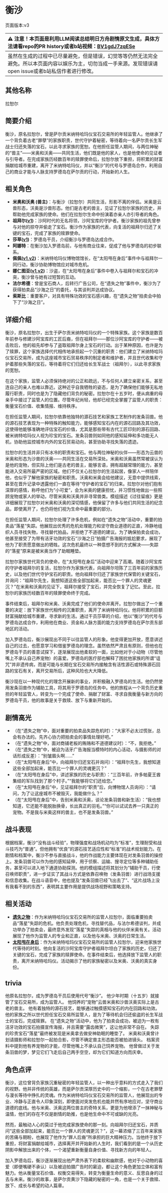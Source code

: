 # 衡沙
页面版本:v3
 

| :warning: 注意！本页面是利用LLM阅读总结明日方舟剧情原文生成，具体方法请看repo的PR history或者b站视频：[BV1gdJ7zqESe](https://www.bilibili.com/video/BV1gdJ7zqESe/)         |
|:----------------------------|
| 虽然在生成的过程中已尽量避免，但是错误，幻觉等等仍然无法完全避免。所以本页面内容以娱乐为主，切勿当成一手来源。发现错误请open issue或者b站私信作者进行修改。|



## 其他名称
拉恕尔
## 简要介绍
衡沙，原名拉恕尔，曾是萨尔贡米纳特哈玛仪宝石交易所的年轻监管人。他继承了一个背负着古老“罪孽”的家族职责，世代守护着秘密，等待着向一名萨尔贡长生军战士归还失落的宝石，以此寻求家族的宽恕。在他担任监管人期间，与两位神秘的“兽主”——米奥和沃奥——共同生活，他们既是他的家人，也是他使命的见证者与引导者。在完成家族历经数百年的赎罪使命后，拉恕尔放下重担，将积累的财富捐献给城市重建，离开了米纳特哈玛仪，并以“衡沙”的代号与罗德岛合作，利用自己的商业才能与人脉支持罗德岛在萨尔贡的行动，开始新的人生。
## 相关角色
-   **米奥和沃奥 (兽主)**：与衡沙（拉恕尔）共同生活，形影不离的伴侣。米奥是云兽形态，沃奥是沙兽形态。他们是古老的兽主，见证了拉恕尔家族的历史，并帮助他完成家族的使命。他们在拉恕尔生命中扮演着亦亲人亦引导者的角色。
-   **祖拜尔([v1](../chars/extended_char_zu_bai_er.md))**：沙阿时代的无名将领，沙阿宝库的守护者。衡沙家族的祖先曾参与对他的掠夺并偷走了宝石。衡沙作为家族的代表，向复活的祖拜尔归还了关键的宝石，完成了家族的赎罪使命。
-   **莎草([v1](../chars/char_4139_papyrs.md))**：罗德岛干员，介绍衡沙与罗德岛达成合作。
-   **阿娜特**：在衡沙加入罗德岛前，与他有商业往来，促成了他与罗德岛的初步联系。
-   **佩佩([v1](../chars/char_4058_pepe.md),[v2](char_4058_pepe.md))**：米纳特哈玛仪博物馆馆长，在“太阳甩在身后”事件中与祖拜尔一同行动，衡沙协助博物馆应对城市危机。
-   **娜仁图亚([v1](../chars/char_4138_narant.md),[v2](char_4138_narant.md))**：沙盗，在“太阳甩在身后”事件中卷入与祖拜尔和宝石的冲突，衡沙曾与她有过短暂的互动。
-   **法尔希德**：曾是宝石商人，后转行广告公司，在“遗失之物”事件中，衡沙为了获得拍卖品“沙海之日”的委托，与其谈判并达成协议。
-   **索斯比**：重要客户，对具有特殊功效的宝石感兴趣，在“遗失之物”拍卖会中拍下了“沙海之日”。
## 详细介绍
衡沙，原名拉恕尔，出生于萨尔贡米纳特哈玛仪的一个特殊家族。这个家族是数百年前参与修建沙阿宝库的工匠后裔，但在祖拜尔——那位沙阿宝库的守护者——被击败后，他的祖先却参与了盗取祖拜尔身上宝石的行动。出于某种原因，也许是为了赎罪，这个家族选择代代相传地承担起一个沉重的职责：他们建立了米纳特哈玛仪宝石交易所，成为这座城市宝石贸易秩序的制定者和维护者，并且世代收集和守护着那些失落的宝石，等待着将它们归还给长生军战士（祖拜尔），以此寻求家族的宽恕。

在这个家族，监管人必须保持绝对的公正和疏远，不与任何人建立亲密关系，甚至连自己的亲人也难以靠近。这种近乎自我牺牲的姿态，是为了确保他们能够无私地履行职责，同时也是为了隐藏他们背负的秘密。拉恕尔在十五岁时，便从病重的母亲手中接过了监管人的位置。尽管年纪尚轻，他却已经完全掌握了监管人的职责：衡量宝石价值、收集情报、维持秩序。

在担任监管人期间，拉恕尔依靠他独特的源石技艺和家族工艺制作的发条羽兽。他的源石技艺表现为一种特殊的触知能力，能够感知宝石内在的源石回路及其功效，这使得他能够准确地评估宝石的价值，尤其是那些带有古代工匠印刻的源石回路、被米纳特哈玛仪人视为珍宝的宝石。发条羽兽则如同他的感知延伸和多功能无人机，协助他监控城市内外的宝石贸易动向，甚至协助寻找失落的遗迹。

拉恕尔的生活并非只有冰冷的职责和宝石。他与两位神秘的伙伴——形态为云兽的米奥和形态为沙兽的沃奥——共同生活在交易所深处。米奥和沃奥虽然常被误认为是他的宠物，但实际上他们是古老的兽主，能够言语，拥有超越常理的能力，甚至能进入交易所最严密的区域。他们不仅关心拉恕尔的生活起居，像家人一样陪伴他，也似乎了解他家族的秘密和职责。沃奥和米奥会给他建议，无意中提供线索，甚至在晋升记录中透露他们一直在等待“守护者的宝石”的归来。拉恕尔对他们抱有深厚的感情，称呼他们为“小可爱”，会为米奥的健康担忧，并习惯性地做出一些照顾宠物或家人的举动，尽管米奥和沃奥并非寻常兽类。模组描述《过往留痕》更是详细展现了拉恕尔对米奥和沃奥的深切情感，他保留了许多与他们共同生活的纪念品，即使离开了，也仍将他们视为生命中最重要的部分。

在担任监管人期间，拉恕尔处理了许多危机，例如在“遗失之物”活动中，重要的拍卖品“落星”失踪。他展现出优秀的危机处理能力和坚守商业道德的正直，冷静地组织人员寻找失物，寻找替代拍品，并拒绝了不道德的建议。为了确保拍卖会成功，他甚至接受了为带有洁牙功效的宝石“沙海之日”拍摄广告海报的尴尬要求，展现了他为了职责愿意做出的牺牲。这次危机最终以一种意想不到的方式解决——失踪的“落星”原来是被米奥当作了助眠睡垫。

拉恕尔家族世代背负的使命，在“太阳甩在身后”活动中迎来了高潮。随着沙阿宝库的守护者祖拜尔的复活，拉恕尔作为家族代表，向祖拜尔坦陈了三百年前的家族历史，以及他们世代守护宝石的职责。他向祖拜尔归还了家族世代保管的关键宝石，并询问：“祖拜尔先生，我想知道这些全部加起来，能否比一个罪人的灵魂更沉？”在米奥和沃奥的见证下，祖拜尔接受了宝石，并完全恢复了记忆。至此，拉恕尔的家族历经数百年的赎罪使命终于完成。

事件结束后，祖拜尔和米奥、沃奥完成了他们的使命并离开。拉恕尔做出了一个重要的决定：放下家族世代相传的沉重职责，离开了米纳特哈玛仪。他将积累的巨额财富捐献给城市重建，寻求新的生活。通过干员莎草的介绍，他以“衡沙”的代号与罗德岛达成合作，利用他在商业、资金和人脉方面的能力支持罗德岛在萨尔贡东部地区的活动。

加入罗德岛后，衡沙展现出不同于以往监管人的形象。他变得更加开放，愿意讲述自己的过去，也愿意学习和借鉴罗德岛的理念。虽然依然严肃且有原则，但他也在罗德岛干员的善意试探下，逐渐展现出他柔软的一面，比如他对于小动物（尽管他嘴上不承认自己养宠物）的喜爱。罗德岛的医疗部也解释了困扰他家族的所谓“诅咒”并非遗传病，而是可能与长期在宝石交易所内接触含有活性源石或特殊源石回路的宝石有关，离开交易所后，这种风险也大大降低。

衡沙现在以一种现代化的理念开展新的事业，并积极融入罗德岛的生活。他仍然使用发条羽兽作为辅助工具，将其用于罗德岛的任务中。他的旅程从一个背负历史重担的年轻监管人，转变为一个完成了使命、捐献了财富、寻求自我衡量与新方向的罗德岛干员，他的故事是关于救赎、放下与重新开始的。
## 剧情高光
*   （在“遗失之物”中，面对重要的拍卖品失踪危机时）：“大家不必太过慌张，总会有办法的。先齐心协力把拍卖会的事情处理好吧。”
*   （在“遗失之物”中，面对商铺老板的贿赂和不道德建议时）：“不，我拒绝。”
*   （在“遗失之物”中，被迫为洁牙广告海报当模特时的内心活动，与摄影师的对话形成反差）：“别皱眉头啊......”
*   （在“太阳甩在身后”中，向祖拜尔归还宝石并询问）：“祖拜尔先生，我想知道这些全部加起来，能否比一个罪人的灵魂更沉？”
*   （在“太阳甩在身后”中，讲述家族的历史与职责）：“三百年前，许多帕夏王酋集结的军队找到了那个村子。”“我能够将它们还给您。”
*   （在“太阳甩在身后”中，见证祖拜尔的“职责”后，向博物馆人员询问）：“请问，为了让这座城市不被毁灭，我能做什么？”
*   （在“太阳甩在身后”中，告别米奥和沃奥，谈论发条羽兽和新生活）：“我也想知道，它还能不能脱胎换骨，长出真正的羽毛。”“你可以试试去养一只真正的宠物。不是我与米奥这样的兽主，也不是发条羽兽。”
## 战斗表现
根据档案，衡沙“没有战斗经验”，物理强度和战场机动均为“标准”，生理耐受和战斗技巧为“普通”。但他拥有“优良”的源石技艺适应性和“标准”的战术规划能力。在剧情和档案中，衡沙不参与直接战斗，他的作战能力主要体现在对发条羽兽的操控上。发条羽兽可以作为他的感知延伸，用于侦察、运输、搜寻定位等多种辅助任务，甚至可以进入地下通道协助探测。他的模组描述将其划分为“辅助干员，行使召唤师职责”，进一步证实了其战斗方式是依靠召唤物（发条羽兽）进行战场支援和信息收集。在战斗语音中，他也提及“发条羽兽已经飞出去了”、“这片战场上没有我看不到的东西”，表明其主要作用是提供战场视野和策略支持。
## 相关活动
-   **[遗失之物](../stories/story_lasher_set_1.md)**：作为米纳特哈玛仪宝石交易所的监管人拉恕尔，面临重要拍卖品“落星”失踪的危机。他负责处理危机，寻找替代品，与法尔希德谈判，并成功举办了拍卖会，最终意外发现“落星”失踪的真相与他的伙伴米奥有关。活动展现了他作为监管人的专业和正直，以及他与米奥、沃奥的日常生活。
-   **[太阳甩在身后](../stories/act35side.md)**：作为米纳特哈玛仪宝石交易所的监管人拉恕尔，迎来他家族世代等待的时刻。他向复活的沙阿宝库守护者祖拜尔坦白了家族的历史，归还了关键的宝石，完成了家族的赎罪使命。在事件结束后，他选择放下监管人的职责，离开米纳特哈玛仪。活动揭示了他的家族秘密以及米奥、沃奥的真实身份。
## trivia
他原名拉恕尔，成为罗德岛干员后使用代号“衡沙”。
他少年时期（十五岁）就接管了宝石交易所，成为监管人。
他饲养的“宠物”云兽米奥和沙兽沃奥实际上是古老的兽主。
他有着独特的源石技艺，能够通过触摸感知宝石的内在回路和功效。
他的家族之所以世代担任宝石交易所监管人，是为了等待机会归还偷盗的长生军战士的宝石，完成赎罪。
在“遗失之物”活动中，他为了拍卖会成功，被迫为一枚有洁牙功效的宝石拍摄宣传海报，并且需要“露齿微笑”，这让他非常不自在。
失踪的珍贵宝石“落星”最终被发现是米奥拿去做安神助眠的睡垫了。
米奥和沃奥曾计划请摄影师和拉恕尔一起拍合影，尽管不确定兽主形态能否被拍进镜头。
档案资料中提到他有养宠物的才能，尽管他嘴上不承认自己饲养宠物。
他曾做过关于发条羽兽的梦，梦见它们飞走后自己两手空空，却为它们知道方向而庆幸。
## 角色点评
衡沙，这位曾背负家族沉重秘密的年轻监管人，以一种出乎意料的方式走入了我们的视野。他并非传统的英雄，而是萨尔贡深厚历史中的一个缩影，一个在古老罪孽与漫长等待中挣扎的灵魂。作为米纳特哈玛仪宝石交易所的监管人，他展现出的专业、冷静与正直令人印象深刻，即使面对突发危机也能井然有序地应对，坚守商业道德的底线。他与米奥、沃奥这两位兽主的奇特关系，更是为他增添了一抹神秘与温情，他们的存在不仅是剧情的助推，也是他生命中不可或缺的光亮。

然而，最触动人心的莫过于他完成家族使命的那一刻。向祖拜尔归还宝石，并质问“这些全部加起来，能否比一个罪人的灵魂更沉？”，这一幕浓缩了三百年来家族的苦痛与期盼，也展现了他作为“罪人后裔”所承担的巨大精神压力。当他终于放下重担，将财富捐献给城市，选择离开并开始新的人生时，我们看到的是一个从历史阴影中解放出来的个体，一个渴望重新衡量自身价值、寻找新方向的年轻人。

加入罗德岛后，衡沙逐渐展现出他严肃外表下的柔软和幽默感，他对于小动物的喜爱（即便嘴硬不承认）以及被迫拍摄广告时的窘迫，都让这个角色更加立体和富有魅力。他从衡量宝石价值、权衡交易得失，转变为衡量生命的意义、反思自身的过去与未来。衡沙的故事，是萨尔贡黄沙下隐藏的秘密的一角，也是一个关于救赎、放下、成长与希望的动人篇章。